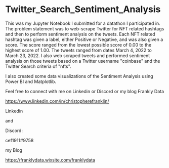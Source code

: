 # Twitter_Search_Sentiment_Analysis

This was my Jupyter Notebook I submitted for a datathon I participated in. The problem statement was to web-scrape Twitter for NFT related hashtags and then to perform sentiment analysis on the tweets. Each NFT related hashtag was given a label, either Positive or Negative, and was also given a score. The score ranged from the lowest possible score of 0.00 to the highest score of 1.00. The tweets ranged from dates March 4, 2022 to March 23, 2022. I also web scraped tweets and performed sentiment analysis on those tweets based on a Twitter username "coinbase" and the Twitter Search criteria of "nfts".

I also created some data visualizations of the Sentiment Analysis using Power BI and Matplotlib.

Feel free to connect with me on Linkedin or Discord or my blog Frankly Data

https://www.linkedin.com/in/christopherefranklin/

Linkedin

and

Discord:

cef1911#9758

my Blog

https://franklydata.wixsite.com/franklydata



